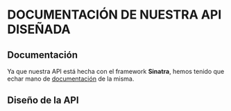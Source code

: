 # DOCUMENTACIÓN DE NUESTRA API DISEÑADA


## Documentación


Ya que nuestra API está hecha con el framework **Sinatra**, hemos tenido que echar mano de [documentación](http://sinatrarb.com/documentation.html) de la misma.



## Diseño de la API



### 
